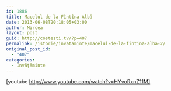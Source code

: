 ```yaml
---
id: 1886
title: Macelul de la Fîntîna Albă
date: 2013-06-08T20:18:05+03:00
author: Mircea
layout: post
guid: http://costesti.tv/?p=407
permalink: /istorie/invataminte/macelul-de-la-fintina-alba-2/
original_post_id:
  - "407"
categories:
  - Învățăminte
---
```

[youtube http://www.youtube.com/watch?v=HYvoRxnZ11M]